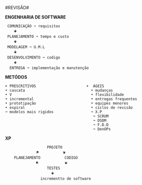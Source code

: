 #REVISÃO#
  
  **ENGENHARIA DE SOFTWARE**
  
     COMUNICAÇÃO ➞ requisitos
        🡻
     PLANEJAMENTO ➞ tempo e custo
        🡻
     MODELAGEM ➞ U.M.L
        🡻
     DESENVOLVIMENTO ➞ codigo
        🡻
      ENTREGA ➞ implementação e manutenção

  **METÓDOS**

    ➤ PRESCRITIVOS                       ➤  ÁGEIS
    • cascata                              • mudanças
    • V                                    • flexibilidade
    • incremental                          • entregas frequentes  
    • prototipação                         • equipes menores
    • espiral                              • ciclos de revisão
    ➞ modelos mais rigidos                 ➞ X.P
                                            ➞ SCRUM
                                            ➞ DSDM
                                            ➞ F.D.D
                                            ➞ DenOPs
**XP**

                       PROJETO
                  🡽           🡾
        PLANEJAMENTO           CODIGO
                  🡼            🡿
                       TESTES
                         🡻
                    incrementto de software
